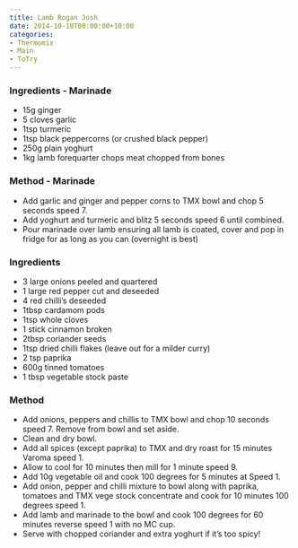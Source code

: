 ```yaml
---
title: Lamb Rogan Josh
date: 2014-10-10T00:00:00+10:00
categories:
- Thermomix
- Main
- ToTry
---
```









### Ingredients - Marinade

* 15g ginger
* 5 cloves garlic
* 1tsp turmeric
* 1tsp black peppercorns (or crushed black pepper)
* 250g plain yoghurt
* 1kg lamb forequarter chops meat chopped from bones

### Method - Marinade

* Add garlic and ginger and pepper corns to TMX bowl and chop 5 seconds speed 7.  
* Add yoghurt and turmeric and blitz 5 seconds speed 6 until combined.
* Pour marinade over lamb ensuring all lamb is coated, cover and pop in fridge for as long as you can (overnight is best)

### Ingredients

* 3 large onions peeled and quartered
* 1 large red pepper cut and deseeded
* 4 red chilli’s deseeded
* 1tbsp cardamom pods
* 1tsp whole cloves
* 1 stick cinnamon broken
* 2tbsp coriander seeds
* 1tsp dried chilli flakes (leave out for a milder curry)
* 2 tsp paprika
* 600g tinned tomatoes
* 1 tbsp vegetable stock paste

### Method

* Add onions, peppers and chillis to TMX bowl and chop 10 seconds speed 7.  Remove from bowl and set aside.
* Clean and dry bowl.
* Add all spices (except paprika) to TMX and dry roast for 15 minutes Varoma speed 1.
* Allow to cool for 10 minutes then mill for 1 minute speed 9.
* Add 10g vegetable oil and cook 100 degrees for 5 minutes at Speed 1.
* Add onion, pepper and chilli mixture to bowl along with paprika, tomatoes and TMX vege stock concentrate and cook for 10 minutes 100 degrees speed 1.
* Add lamb and marinade to the bowl and cook 100 degrees for 60 minutes reverse speed 1 with no MC cup.
* Serve with chopped coriander and extra yoghurt if it’s too spicy!
